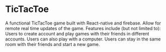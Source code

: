 # TicTacToe
A functional TicTacToe game built with React-native and firebase. Allow for remote real time updates of the game. 
Features include (but not limited to):
  Users to create account and play games with their friends in different accounts.
  Users can also play with a computer.
  Users can stay in the same room with their friends and start a new game.
